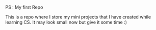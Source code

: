 PS : My first Repo

This is a repo where I store my mini projects that I have created while learning CS. It may look small now but give it some time :)
